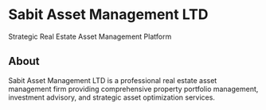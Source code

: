 # Sabit Asset Management LTD

Strategic Real Estate Asset Management Platform

## About

Sabit Asset Management LTD is a professional real estate asset management firm providing comprehensive property portfolio management, investment advisory, and strategic asset optimization services.